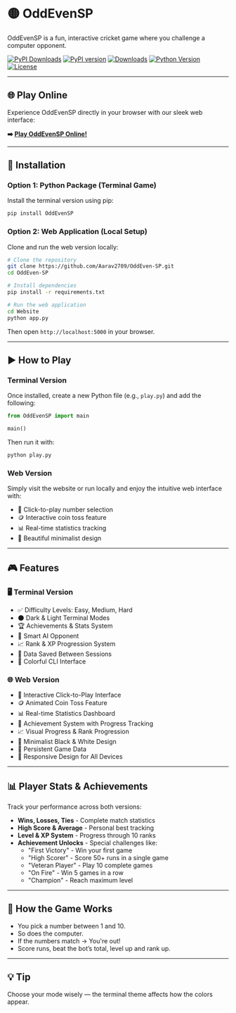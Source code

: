 # 🟡 OddEvenSP

OddEvenSP is a fun, interactive cricket game where you challenge a computer opponent.

[![PyPI Downloads](https://static.pepy.tech/badge/oddeven-sp)](https://pepy.tech/projects/oddeven-sp)
[![PyPI version](https://img.shields.io/pypi/v/OddEven-SP.svg)](https://pypi.org/project/OddEven-SP/)
[![Downloads](https://img.shields.io/pypi/dm/OddEven-SP.svg)](https://pypi.org/project/OddEven-SP/)
[![Python Version](https://img.shields.io/pypi/pyversions/OddEven-SP.svg)](https://pypi.org/project/OddEven-SP/) 
[![License](https://img.shields.io/github/license/Aarav2709/OddEven-SP)](https://github.com/Aarav2709/OddEven-SP/blob/main/LICENSE)

---

## 🌐 Play Online
Experience OddEvenSP directly in your browser with our sleek web interface:

**➡️ [Play OddEvenSP Online!](https://oddevensp.vercel.app)**

---

## 🚀 Installation

### Option 1: Python Package (Terminal Game)
Install the terminal version using pip:
```bash
pip install OddEvenSP
```

### Option 2: Web Application (Local Setup)
Clone and run the web version locally:
```bash
# Clone the repository
git clone https://github.com/Aarav2709/OddEven-SP.git
cd OddEven-SP

# Install dependencies
pip install -r requirements.txt

# Run the web application
cd Website
python app.py
```
Then open `http://localhost:5000` in your browser.

---

## ▶️ How to Play

### Terminal Version
Once installed, create a new Python file (e.g., `play.py`) and add the following:
```python
from OddEvenSP import main

main()
```
Then run it with:
```bash
python play.py
```

### Web Version
Simply visit the website or run locally and enjoy the intuitive web interface with:
- 🎯 Click-to-play number selection
- 🪙 Interactive coin toss feature
- 📊 Real-time statistics tracking
- 🎨 Beautiful minimalist design
---

## 🎮 Features

### 🖥️ Terminal Version
- ✅ Difficulty Levels: Easy, Medium, Hard
- 🌑 Dark & Light Terminal Modes
- 🏆 Achievements & Stats System
- 🧠 Smart AI Opponent
- 📈 Rank & XP Progression System
- 📝 Data Saved Between Sessions
- 🎨 Colorful CLI Interface

### 🌐 Web Version
- 🎯 Interactive Click-to-Play Interface
- 🪙 Animated Coin Toss Feature
- 📊 Real-time Statistics Dashboard
- 🏅 Achievement System with Progress Tracking
- 📈 Visual Progress & Rank Progression
- 🎨 Minimalist Black & White Design
- 🔄 Persistent Game Data
- 📱 Responsive Design for All Devices

---

## 📊 Player Stats & Achievements
Track your performance across both versions:
- **Wins, Losses, Ties** - Complete match statistics
- **High Score & Average** - Personal best tracking  
- **Level & XP System** - Progress through 10 ranks
- **Achievement Unlocks** - Special challenges like:
  - "First Victory" - Win your first game
  - "High Scorer" - Score 50+ runs in a single game
  - "Veteran Player" - Play 10 complete games
  - "On Fire" - Win 5 games in a row
  - "Champion" - Reach maximum level
---

## 🧠 How the Game Works
- You pick a number between 1 and 10.
- So does the computer.
- If the numbers match → You're out!
- Score runs, beat the bot’s total, level up and rank up.
---

## 💡 Tip
Choose your mode wisely — the terminal theme affects how the colors appear.
